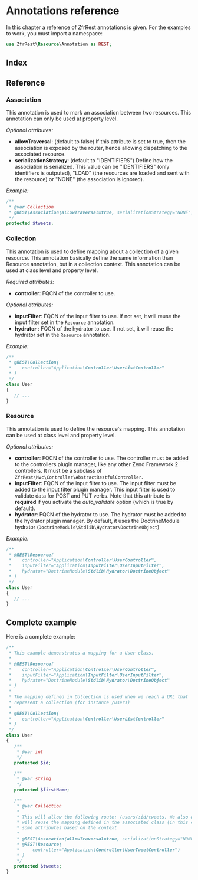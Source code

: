 # Annotations reference

In this chapter a reference of ZfrRest annotations is given. For the examples to work, you must import a namespace:

```php
use ZfrRest\Resource\Annotation as REST;
```

## Index

## Reference

### Association

This annotation is used to mark an association between two resources. This annotation can only be used at property level.

*Optional attributes:*

* **allowTraversal**: (default to false) If this attribute is set to true, then the association is exposed by the router,
hence allowing dispatching to the associated resource.
* **serializationStrategy**: (default to "IDENTIFIERS") Define how the association is serialized. This value can be
"IDENTIFIERS" (only identifiers is outputed), "LOAD" (the resources are loaded and sent with the resource) or "NONE"
(the association is ignored).

*Example:*

```php
/**
 * @var Collection
 * @REST\Association(allowTraversal=true, serializationStrategy="NONE")
 */
protected $tweets;
```

### Collection

This annotation is used to define mapping about a collection of a given resource. This annotation basically define
the same information than Resource annotation, but in a collection context. This annotation can be used at class level
and property level.

*Required attributes:*

* **controller**: FQCN of the controller to use.

*Optional attributes:*

* **inputFilter**: FQCN of the input filter to use. If not set, it will reuse the input filter set in the `Resource` annotation.
* **hydrator** : FQCN of the hydrator to use. If not set, it will reuse the hydrator set in the `Resource` annotation.

*Example:*

```php
/**
 * @REST\Collection(
 *    controller="Application\Controller\UserListController"
 * )
 */
class User
{
   // ...
}
```

### Resource

This annotation is used to define the resource's mapping. This annotation can be used at class level and property
level.

*Optional attributes:*

* **controller**: FQCN of the controller to use. The controller must be added to the controllers plugin manager,
like any other Zend Framework 2 controllers. It must be a subclass of `ZfrRest\Mvc\Controller\AbstractRestfulController`.
* **inputFilter**: FQCN of the input filter to use. The input filter must be added to the input
filter plugin manager. This input filter is used to validate data for POST and PUT verbs. Note that this
attribute is **required** if you activate the *auto_validate* option (which is true by default).
* **hydrator**: FQCN of the hydrator to use. The hydrator must be added to the hydrator plugin manager.  By default,
it uses the DoctrineModule hydrator (`DoctrineModule\Stdlib\Hydrator\DoctrineObject`)

*Example:*

```php
/**
 * @REST\Resource(
 *    controller="Application\Controller\UserController",
 *    inputFilter="Application\InputFilter\UserInputFilter",
 *    hydrator="DoctrineModule\Stdlib\Hydrator\DoctrineObject"
 * )
 */
class User
{
   // ...
}
```

## Complete example

Here is a complete example:

```php
/**
 * This example demonstrates a mapping for a User class.
 *
 * @REST\Resource(
 *    controller="Application\Controller\UserController",
 *    inputFilter="Application\InputFilter\UserInputFilter",
 *	  hydrator="DoctrineModule\Stdlib\Hydrator\DoctrineObject"
 * )
 *
 * The mapping defined in Collection is used when we reach a URL that
 * represent a collection (for instance /users)
 *
 * @REST\Collection(
 *    controller="Application\Controller\UserListController"
 * )
 */
class User
{
   /**
    * @var int
    */
   protected $id;

   /**
    * @var string
    */
   protected $firstName;

   /**
    * @var Collection
    *
    * This will allow the following route: /users/:id/tweets. We also override the controller used. By default, it
    * will reuse the mapping defined in the associated class (in this case, Tweet entity), but you may want to override
    * some attributes based on the context
    *
    * @REST\Assocation(allowTraversal=true, serializationStrategy="NONE")
    * @REST\Resource(
    *     controller="Application\Controller\UserTweetController")
    * )
    */
   protected $tweets;
}
```

